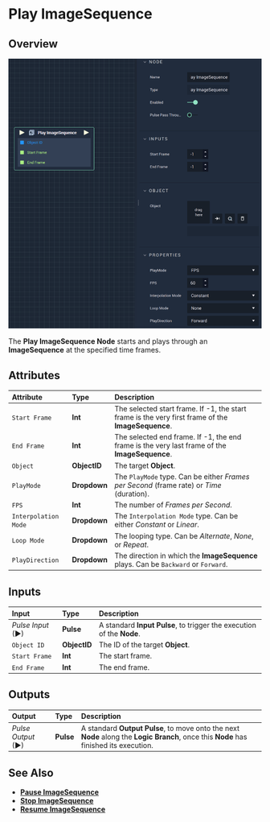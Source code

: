# Play ImageSequence

## Overview

![The Play ImageSequence Node.](../../../.gitbook/assets/playimagesequence.png)

The **Play ImageSequence Node** starts and plays through an **ImageSequence** at the specified time frames.

## Attributes

| Attribute | Type | Description |
| :--- | :--- | :--- |
| `Start Frame` | **Int** | The selected start frame. If -1, the start frame is the very first frame of the **ImageSequence**. |
| `End Frame` | **Int** | The selected end frame. If -1, the end frame is the very last frame of the **ImageSequence**. |
| `Object` | **ObjectID** | The target **Object**. |
| `PlayMode` | **Dropdown** | The `PlayMode` type. Can be either _Frames per Second_ \(frame rate\) or _Time_ \(duration\). |
| `FPS` | **Int** | The number of _Frames per Second_. |
| `Interpolation Mode` | **Dropdown** | The `Interpolation Mode` type. Can be either _Constant_ or _Linear_. |
| `Loop Mode` | **Dropdown** | The looping type. Can be _Alternate_, _None_, or _Repeat_. |
| `PlayDirection` | **Dropdown** | The direction in which the **ImageSequence** plays. Can be `Backward` or `Forward`. |

## Inputs

| Input | Type | Description |
| :--- | :--- | :--- |
| _Pulse Input_ \(►\) | **Pulse** | A standard **Input Pulse**, to trigger the execution of the **Node**. |
| `Object ID` | **ObjectID** | The ID of the target **Object**. |
| `Start Frame` | **Int** | The start frame. |
| `End Frame` | **Int** | The end frame. |

## Outputs

| Output | Type | Description |
| :--- | :--- | :--- |
| _Pulse Output_ \(►\) | **Pulse** | A standard **Output Pulse**, to move onto the next **Node** along the **Logic Branch**, once this **Node** has finished its execution. |

## See Also

* [**Pause ImageSequence**](pauseimagesequence.md)
* [**Stop ImageSequence**](stopimagesequence.md)
* [**Resume ImageSequence**](resumeimagesequence.md)

